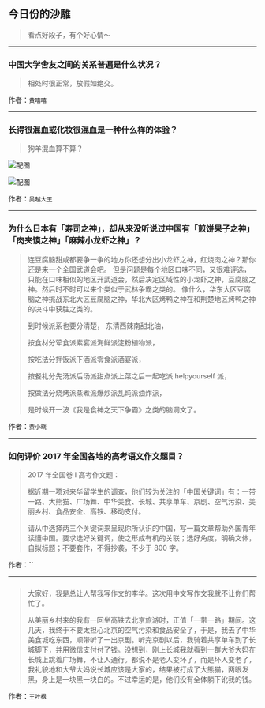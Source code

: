 ## 今日份的沙雕

> 看点好段子，有个好心情～


 
---

### 中国大学舍友之间的关系普遍是什么状况？

> 相处时很正常，放假如绝交。


作者：`黄嘻嘻`

---

### 长得很混血或化妆很混血是一种什么样的体验？

> 狗羊混血算不算？



![配图](http://pic4.zhimg.com/70/v2-fef19028c5b710ffcb2f15fb4bcaa49f_b.jpg)



![配图](http://pic4.zhimg.com/70/v2-97281cf0ed0ba7c2e181ae9d229c8733_b.jpg)


作者：`吴越大王`

---

### 为什么日本有「寿司之神」，却从来没听说过中国有「煎饼果子之神」「肉夹馍之神」「麻辣小龙虾之神」？

> 连豆腐脑甜咸都要争一争的地方你还想分出小龙虾之神，红烧肉之神？那你还是来一个全国武道会吧。 但是问题是每个地区口味不同，又很难评选，只能在口味相似的地区开武道会，然后决定区域性的小龙虾之神，豆腐脑之神。然后时不时可以来个类似于武林争霸之类的。 像什么，华东大区豆腐脑之神挑战东北大区豆腐脑之神，华北大区烤鸭之神在和荆楚地区烤鸭之神的决斗中获胜之类的。
> 
> 到时候派系也要分清楚， 东清西辣南甜北油，
> 
> 按食材分荤食派素宴派海鲜派淀粉植物派，
> 
> 按吃法分拌饭派下酒派零食派酒宴派，
> 
> 按餐礼分先汤派后汤派甜点派上菜之后一起吃派 helpyourself 派，
> 
> 按做法分烧烤派蒸煮派爆炒派乱炖派油炸派，
> 
> 是时候开一波《我是食神之天下争霸》之类的脑洞文了。


作者：`贾小晓`

---

### 如何评价 2017 年全国各地的高考语文作文题目？

> 2017 年全国卷 I 高考作文题：
> 
> 据近期一项对来华留学生的调查，他们较为关注的「中国关键词」有：一带一路、大熊猫、广场舞、中华美食、长城、共享单车、京剧、空气污染、美丽乡村、食品安全、高铁、移动支付。
> 
> 请从中选择两三个关键词来呈现你所认识的中国，写一篇文章帮助外国青年读懂中国。要求选好关键词，使之形成有机的关联；选好角度，明确文体，自拟标题；不要套作，不得抄袭，不少于 800 字。


作者：``

---

### 

> 大家好，我是总让人帮我写作文的李华。这次用中文写作文我就不让你们帮忙了。
> 
> 从美丽乡村来的我有一回坐高铁去北京旅游时，正值「一带一路」期间。这几天，我终于不要太担心北京的空气污染和食品安全了，于是，我去了中华美食城吃东西，顺带听了一出京剧。听完京剧以后，我骑着共享单车到了长城脚下，并用微信支付付了钱。没想到，刚上长城我就看到一群大爷大妈在长城上跳着广场舞，不让人通行。都说不是老人变坏了，而是坏人变老了，我礼貌地和大爷大妈说长城应该是大家的，结果被打成了大熊猫，两眼发黑，身上是一块黑一块白的。不过幸运的是，他们没有全体躺下讹我的钱。


作者：`王叶枫`